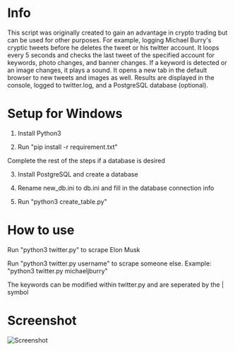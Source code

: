 # Info

This script was originally created to gain an advantage in crypto trading but can be used for other purposes. For example, logging Michael Burry's cryptic tweets before he deletes the tweet or his twitter account. It loops every 5 seconds and checks the last tweet of the specified account for keywords, photo changes, and banner changes. If a keyword is detected or an image changes, it plays a sound. It opens a new tab in the default browser to new tweets and images as well. Results are displayed in the console, logged to twitter.log, and a PostgreSQL database (optional).

# Setup for Windows

1. Install Python3

2. Run "pip install -r requirement.txt"

Complete the rest of the steps if a database is desired

3. Install PostgreSQL and create a database

4. Rename new_db.ini to db.ini and fill in the database connection info

5. Run "python3 create_table.py"

# How to use

Run "python3 twitter.py" to scrape Elon Musk

Run "python3 twitter.py username" to scrape someone else.
Example: "python3 twitter.py michaeljburry"

The keywords can be modified within twitter.py and are seperated by the | symbol

# Screenshot

![Screenshot](https://i.imgur.com/KvDBJRf.png)